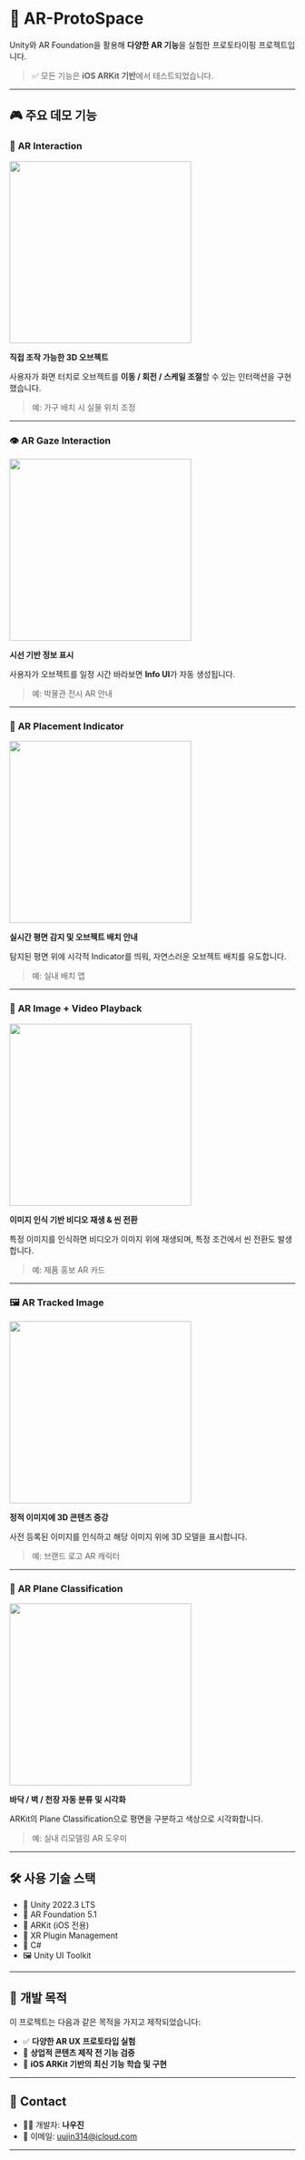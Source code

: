 # 🚀 AR-ProtoSpace

Unity와 AR Foundation을 활용해 **다양한 AR 기능**을 실험한 프로토타이핑 프로젝트입니다.  
> ✅ 모든 기능은 **iOS ARKit 기반**에서 테스트되었습니다.

---

## 🎮 주요 데모 기능

### 🧩 **AR Interaction**  
<img src="./gif/interacion.gif" width="320"/>  

**직접 조작 가능한 3D 오브젝트**  

사용자가 화면 터치로 오브젝트를 **이동 / 회전 / 스케일 조절**할 수 있는 인터랙션을 구현했습니다.  
> 예: 가구 배치 시 실물 위치 조정

---

### 👁 **AR Gaze Interaction**  
<img src="./gif/gaze.gif" width="320"/>  

**시선 기반 정보 표시**  

사용자가 오브젝트를 일정 시간 바라보면 **Info UI**가 자동 생성됩니다.  
> 예: 박물관 전시 AR 안내

---

### 📍 **AR Placement Indicator**  
<img src="./gif/indicator.gif" width="320"/>  

**실시간 평면 감지 및 오브젝트 배치 안내**  

탐지된 평면 위에 시각적 Indicator를 띄워, 자연스러운 오브젝트 배치를 유도합니다.  
> 예: 실내 배치 앱

---

### 🎥 **AR Image + Video Playback**  
<img src="./gif/videoTrack.gif" width="320"/>  

**이미지 인식 기반 비디오 재생 & 씬 전환**  

특정 이미지를 인식하면 비디오가 이미지 위에 재생되며, 특정 조건에서 씬 전환도 발생합니다.  
> 예: 제품 홍보 AR 카드

---

### 🖼 **AR Tracked Image**  
<img src="./gif/imagetTrack.gif" width="320"/>  

**정적 이미지에 3D 콘텐츠 증강**  

사전 등록된 이미지를 인식하고 해당 이미지 위에 3D 모델을 표시합니다.  
> 예: 브랜드 로고 AR 캐릭터

---

### 🧱 **AR Plane Classification**  
<img src="./gif/planeClassification.gif" width="320"/>  

**바닥 / 벽 / 천장 자동 분류 및 시각화**  

ARKit의 Plane Classification으로 평면을 구분하고 색상으로 시각화합니다.  
> 예: 실내 리모델링 AR 도우미

---

## 🛠 사용 기술 스택

- 🧩 Unity 2022.3 LTS  
- 🧠 AR Foundation 5.1  
- 🍎 ARKit (iOS 전용)  
- 🔧 XR Plugin Management  
- 💬 C#  
- 🖼 Unity UI Toolkit  

---

## 🎯 개발 목적

이 프로젝트는 다음과 같은 목적을 가지고 제작되었습니다:

- ✅ **다양한 AR UX 프로토타입 실험**
- 🧪 **상업적 콘텐츠 제작 전 기능 검증**
- 🔄 **iOS ARKit 기반의 최신 기능 학습 및 구현**

---

## 📩 Contact

- 👨‍💻 개발자: **나우진**
- 📧 이메일: [uujin314@icloud.com](mailto:uujin314@icloud.com)

---
